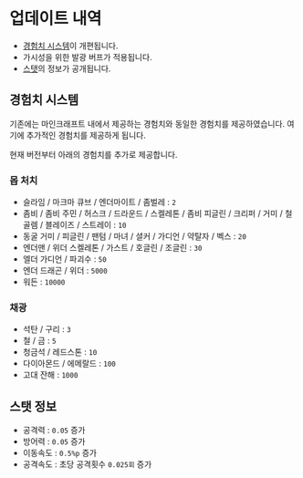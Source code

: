 # 업데이트 내역

- [경험치 시스템](#경험치-시스템)이 개편됩니다.
- 가시성을 위한 발광 버프가 적용됩니다.
- [스탯](#스탯-정보)의 정보가 공개됩니다. 

## 경험치 시스템

기존에는 마인크래프트 내에서 제공하는 경험치와 동일한 경험치를 제공하였습니다. 여기에 추가적인 경험치를 제공하게 됩니다.

현재 버전부터 아래의 경험치를 추가로 제공합니다. 

### 몹 처치

- 슬라임 / 마크마 큐브 / 엔더마이트 / 좀벌레 : `2`
- 좀비 / 좀비 주민 / 허스크 / 드라운드 / 스켈레톤 / 좀비 피글린 / 크리퍼 / 거미 / 철골렘 / 블레이즈 / 스트레이 : `10`
- 동굴 거미 / 피글린 / 팬텀 / 마녀 / 셜커 / 가디언 / 약탈자 / 벡스 : `20`
- 엔더맨 / 위더 스켈레톤 / 가스트 / 호글린 / 조글린 : `30`
- 엘더 가디언 / 파괴수 : `50`
- 엔더 드래곤 / 위더 : `5000`
- 워든 : `10000`

### 채광

- 석탄 / 구리 : `3`
- 철 / 금 : `5`
- 청금석 / 레드스톤 : `10`
- 다이아몬드 / 에메랄드 : `100`
- 고대 잔해 : `1000`

## 스탯 정보

- 공격력 : `0.05` 증가
- 방어력 : `0.05` 증가
- 이동속도 : `0.5%p` 증가
- 공격속도 : 초당 공격횟수 `0.025회` 증가
